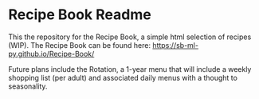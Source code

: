 # Recipe Book Readme

This the repository for the Recipe Book, a simple html selection of recipes (WIP). The Recipe Book can be found here: https://sb-ml-py.github.io/Recipe-Book/

Future plans include the Rotation, a 1-year menu that will include a weekly shopping list (per adult) and associated daily menus with a thought to seasonality.
